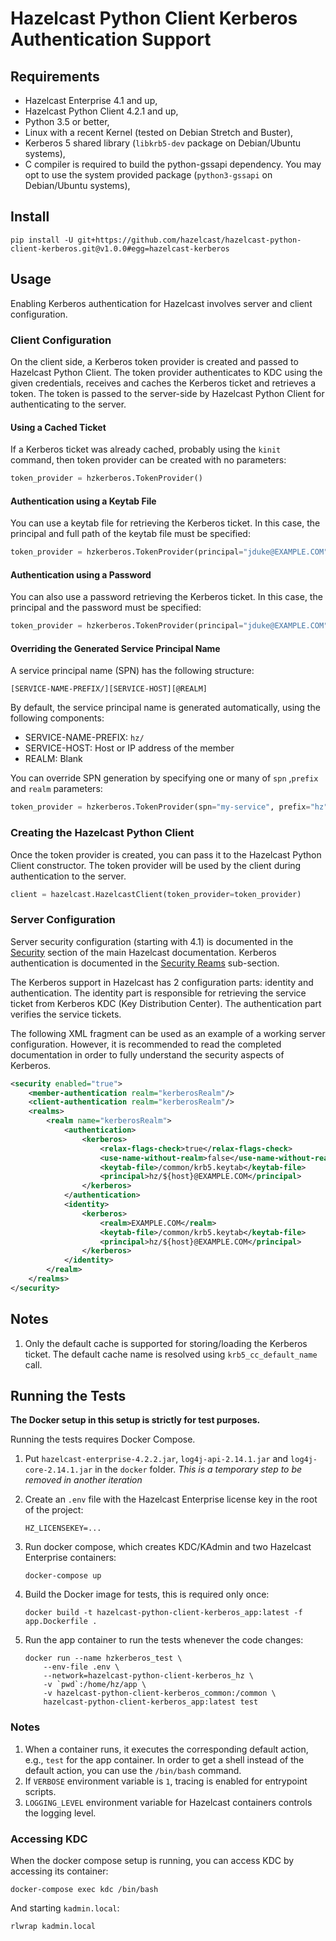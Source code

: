 # Hazelcast Python Client Kerberos Authentication Support

## Requirements

* Hazelcast Enterprise 4.1 and up,
* Hazelcast Python Client 4.2.1 and up,
* Python 3.5 or better,
* Linux with a recent Kernel (tested on Debian Stretch and Buster),
* Kerberos 5 shared library (`libkrb5-dev` package on Debian/Ubuntu systems),
* C compiler is required to build the python-gssapi dependency. You may opt to use the system provided
  package (`python3-gssapi` on Debian/Ubuntu systems),

## Install

```
pip install -U git+https://github.com/hazelcast/hazelcast-python-client-kerberos.git@v1.0.0#egg=hazelcast-kerberos
```

## Usage

Enabling Kerberos authentication for Hazelcast involves server and client configuration.

### Client Configuration

On the client side, a Kerberos token provider is created and passed to Hazelcast Python Client. The token provider authenticates to KDC using the given credentials, receives and caches the Kerberos ticket and retrieves a token. The token is passed to the server-side by Hazelcast Python Client for authenticating to the server.

#### Using a Cached Ticket

If a Kerberos ticket was already cached, probably using the `kinit` command, then token provider can be created with no parameters:

```python
token_provider = hzkerberos.TokenProvider()
```

#### Authentication using a Keytab File

You can use a keytab file for retrieving the Kerberos ticket. In this case, the principal and full path of the keytab file must be specified:

```python
token_provider = hzkerberos.TokenProvider(principal="jduke@EXAMPLE.COM", keytab="/etc/krb5.keytab")
```

#### Authentication using a Password

You can also use a password retrieving the Kerberos ticket. In this case, the principal and the password must be specified:

```python
token_provider = hzkerberos.TokenProvider(principal="jduke@EXAMPLE.COM", password="s3cr3t")
```

#### Overriding the Generated Service Principal Name

A service principal name (SPN) has the following structure:

    [SERVICE-NAME-PREFIX/][SERVICE-HOST][@REALM]

By default, the service principal name is generated automatically, using the following components:
* SERVICE-NAME-PREFIX: `hz/`
* SERVICE-HOST: Host or IP address of the member
* REALM: Blank

You can override SPN generation by specifying one or many of `spn` ,`prefix` and `realm` parameters:
```python
token_provider = hzkerberos.TokenProvider(spn="my-service", prefix="hz", realm="EXAMPLE.COM")
```

### Creating the Hazelcast Python Client

Once the token provider is created, you can pass it to the Hazelcast Python Client constructor. The token provider will be used by the client during authentication to the server.

```python
client = hazelcast.HazelcastClient(token_provider=token_provider)
```

### Server Configuration

Server security configuration (starting with 4.1) is documented in the [Security](https://docs.hazelcast.com/imdg/latest/security/security.html) section of the main Hazelcast documentation. Kerberos authentication is documented in the [Security Reams](https://docs.hazelcast.com/imdg/latest/security/security-realms.html#kerberos-authentication) sub-section.

The Kerberos support in Hazelcast has 2 configuration parts: identity and authentication. The identity part is responsible for retrieving the service ticket from Kerberos KDC (Key Distribution Center). The authentication part verifies the service tickets.

The following XML fragment can be used as an example of a working server configuration. However, it is recommended to read the completed documentation in order to fully understand the security aspects of Kerberos.

```xml
<security enabled="true">
    <member-authentication realm="kerberosRealm"/>
    <client-authentication realm="kerberosRealm"/>
    <realms>
        <realm name="kerberosRealm">
            <authentication>
                <kerberos>
                    <relax-flags-check>true</relax-flags-check>
                    <use-name-without-realm>false</use-name-without-realm>
                    <keytab-file>/common/krb5.keytab</keytab-file>
                    <principal>hz/${host}@EXAMPLE.COM</principal>
                </kerberos>
            </authentication>
            <identity>
                <kerberos>
                    <realm>EXAMPLE.COM</realm>
                    <keytab-file>/common/krb5.keytab</keytab-file>
                    <principal>hz/${host}@EXAMPLE.COM</principal>
                </kerberos>
            </identity>
        </realm>
    </realms>
</security>
```

## Notes

1. Only the default cache is supported for storing/loading the Kerberos ticket. The default cache name is resolved using `krb5_cc_default_name` call.

## Running the Tests

**The Docker setup in this setup is strictly for test purposes.**

Running the tests requires Docker Compose.

1. Put `hazelcast-enterprise-4.2.2.jar`, `log4j-api-2.14.1.jar` and `log4j-core-2.14.1.jar` in the `docker` folder. *This is a temporary step to be removed in another iteration*

2. Create an `.env` file with the Hazelcast Enterprise license key in the root of the project:
    ```
    HZ_LICENSEKEY=...
    ```
3. Run docker compose, which creates KDC/KAdmin and two Hazelcast Enterprise containers:
    ```    
    docker-compose up
    ```
4. Build the Docker image for tests, this is required only once:
    ```
    docker build -t hazelcast-python-client-kerberos_app:latest -f app.Dockerfile .
    ```
5. Run the app container to run the tests whenever the code changes:
    ```
    docker run --name hzkerberos_test \
        --env-file .env \
        --network=hazelcast-python-client-kerberos_hz \
        -v `pwd`:/home/hz/app \
        -v hazelcast-python-client-kerberos_common:/common \
        hazelcast-python-client-kerberos_app:latest test
    ```
### Notes

1. When a container runs, it executes the corresponding default action, e.g., `test` for the app container. In order to get a shell instead of the default action, you can use the `/bin/bash` command.
2. If `VERBOSE` environment variable is `1`, tracing is enabled for entrypoint scripts.
3. `LOGGING_LEVEL` environment variable for Hazelcast containers controls the logging level.

### Accessing KDC

When the docker compose setup is running, you can access KDC by accessing its container:
```
docker-compose exec kdc /bin/bash
```

And starting `kadmin.local`:
```
rlwrap kadmin.local
```
